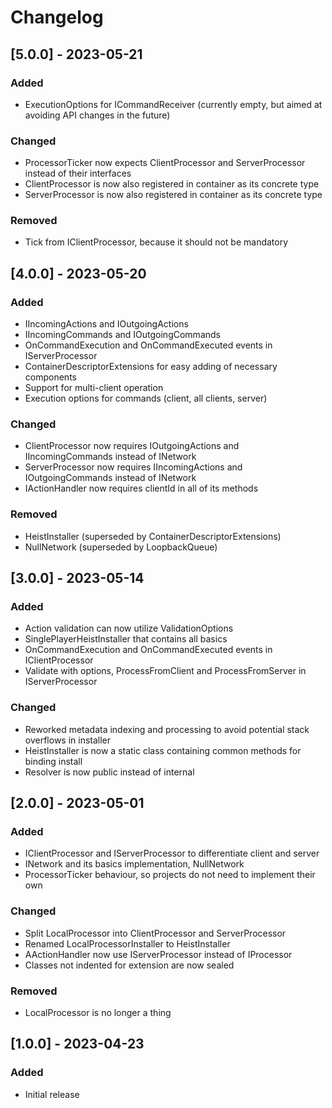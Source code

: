 # Changelog

## [5.0.0] - 2023-05-21

### Added
- ExecutionOptions for ICommandReceiver (currently empty, but aimed at avoiding API changes in the future)

### Changed
- ProcessorTicker now expects ClientProcessor and ServerProcessor instead of their interfaces
- ClientProcessor is now also registered in container as its concrete type
- ServerProcessor is now also registered in container as its concrete type

### Removed
- Tick from IClientProcessor, because it should not be mandatory

## [4.0.0] - 2023-05-20

### Added
- IIncomingActions and IOutgoingActions
- IIncomingCommands and IOutgoingCommands
- OnCommandExecution and OnCommandExecuted events in IServerProcessor
- ContainerDescriptorExtensions for easy adding of necessary components
- Support for multi-client operation
- Execution options for commands (client, all clients, server)

### Changed
- ClientProcessor now requires IOutgoingActions and IIncomingCommands instead of INetwork
- ServerProcessor now requires IIncomingActions and IOutgoingCommands instead of INetwork
- IActionHandler now requires clientId in all of its methods

### Removed
- HeistInstaller (superseded by ContainerDescriptorExtensions)
- NullNetwork (superseded by LoopbackQueue)

## [3.0.0] - 2023-05-14

### Added
- Action validation can now utilize ValidationOptions
- SinglePlayerHeistInstaller that contains all basics
- OnCommandExecution and OnCommandExecuted events in IClientProcessor
- Validate with options, ProcessFromClient and ProcessFromServer in IServerProcessor  

### Changed
- Reworked metadata indexing and processing to avoid potential stack overflows in installer
- HeistInstaller is now a static class containing common methods for binding install
- Resolver is now public instead of internal

## [2.0.0] - 2023-05-01

### Added
- IClientProcessor and IServerProcessor to differentiate client and server
- INetwork and its basics implementation, NullNetwork
- ProcessorTicker behaviour, so projects do not need to implement their own

### Changed
- Split LocalProcessor into ClientProcessor and ServerProcessor
- Renamed LocalProcessorInstaller to HeistInstaller
- AActionHandler now use IServerProcessor instead of IProcessor
- Classes not indented for extension are now sealed

### Removed
- LocalProcessor is no longer a thing

## [1.0.0] - 2023-04-23

### Added
- Initial release